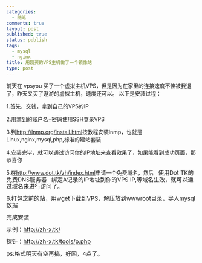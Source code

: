 ```yaml
--- 
categories: 
  - 随笔
comments: true
layout: post
published: true
status: publish
tags: 
  - mysql
  - nginx
title: 用刚买的VPS主机做了一个镜像站
type: post
---
```

前天在 vpsyou 买了一个虚拟主机VPS，但是因为在家里的连接速度不佳被我退了，昨天又买了遨游的虚拟主机，速度还可以。
以下是安装过程：

1.首先，交钱，拿到自己的VPS的IP

2.用拿到的账户名+密码使用SSH登录VPS

3.到<a href="http://lnmp.org/"></a><a href="http://lnmp.org/install.html">http://lnmp.org/install.html</a>按教程安装lnmp，也就是Linux,nginx,mysql,php,标准的建站套装

4.安装完毕，就可以通过访问你的IP地址来查看效果了，如果能看到成功页面，那恭喜你

5.在<a href="http://www.dot.tk/zh/index.html">http://www.dot.tk/zh/index.html</a>申请一个免费域名，然后   <span style="font-size: 15px; line-height: 18px;">使用Dot TK的免费DNS服务器   绑定A记录的IP地址到你的VPS IP,等域名生效，就可以通过域名来进行访问了。</span>

<span style="font-size: 15px; line-height: 18px;">6.打包之前的站，用wget下载到VPS，解压放到wwwroot目录，导入mysql数据</span>

<span style="font-size: 15px; line-height: 18px;">完成安装</span>

<span style="font-size: 15px; line-height: 18px;">示例：<a href="http://zh-x.tk/">http://zh-x.tk/</a></span>

<span style="font-size: 15px; line-height: 18px;">探针：<a href="http://zh-x.tk/tools/p.php">http://zh-x.tk/tools/p.php</a></span>

<span style="font-size: 15px; line-height: 18px;">ps:格式明天有空再搞，好困，4点了。</span>
